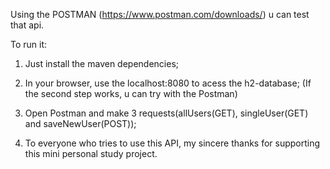 Using the POSTMAN (https://www.postman.com/downloads/) u can test that api.

To run it:

1. Just install the maven dependencies; 
2. In your browser, use the localhost:8080 to acess the h2-database;
(If the second step works, u can try with the Postman)
3. Open Postman and make 3 requests(allUsers(GET), singleUser(GET) and saveNewUser(POST));

4. To everyone who tries to use this API, my sincere thanks for supporting this mini personal study project.
